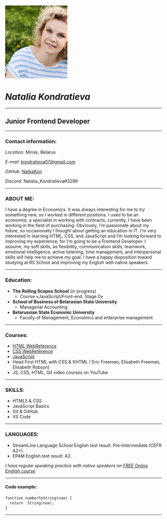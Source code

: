 ![Natalia Kondratieva](NatkaKon.png)

# *Natalia Kondratieva*

---

## Junior Frontend Developer

---
### **Contact information:**

*Location:* Minsk, Belarus

*E-mail:* kondratieva07@gmail.com

*GitHub:* [NatkaKon](https://github.com/NatkaKon)

*Discord:* Natalia_Kondratieva#3299

---
### ABOUT ME:
I have a degree in Economics. It was always interesting for me to try something new, so I worked in different positions. I used to be an economist, a specialist in working with contracts, currently, I have been working in the field of purchasing.  Obviously,  I’m passionate about my future, so occasionally I thought about getting an education in IT. I'm very interested in learning HTML, CSS, and JavaScript and I’m looking forward to improving my experience, for I’m going to be a Frontend Developer. I assume, my soft skills, as flexibility, communication skills, teamwork, emotional intelligence, active listening, time management, and interpersonal skills will help me to achieve my goal. I have a happy disposition toward studying at RS School and improving my English with native speakers.

---

### Education:
* __The Rolling Scopes School__ (in progress)
    * Course «JavaScript/Front-end. Stage 0»
* __School of Business of Belarusian State University__
    * Managerial Accounting
* __Belarussian State Economic University__
    * Faculty of Management, Economics and enterprise management

---

### Сourses:
* [HTML WebReference](https://webref.ru/course/html-tutorial)
* [CSS WebReference](https://webref.ru/course/css-basics)
* [JavaScript](https://learn.javascript.ru/)
* Head First HTML with CSS & XHTML ( Eric Freeman, Elisabeth Freeman, Elisabeth Robson) 
* JS, CSS, HTML, Git video courses on YouTube

---

### SKILLS: 
* HTML5 &  CSS
* JavaScript Basics
* Git & GitHub
* VS Code

---

### LANGUAGES:
* StreamLine Language School English test result:  Pre-Intermediate (CEFR A2+).
* EPAM English test result: A2.

*I have regular speaking practice with native speakers on [FREE Online English course](https://mailchi.mp/studycelta.com/english-students-for-celta-teaching-practice)*

---
#### Code example:
```
function numberToString(num) {
  return  String(num);
}
```
---
